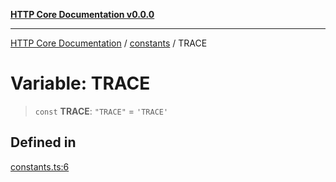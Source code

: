[**HTTP Core Documentation v0.0.0**](../../README.md)

***

[HTTP Core Documentation](../../modules.md) / [constants](../README.md) / TRACE

# Variable: TRACE

> `const` **TRACE**: `"TRACE"` = `'TRACE'`

## Defined in

[constants.ts:6](https://github.com/stonemjs/http-core/blob/a162480c16327760396238c341daab61793d5440/src/constants.ts#L6)
